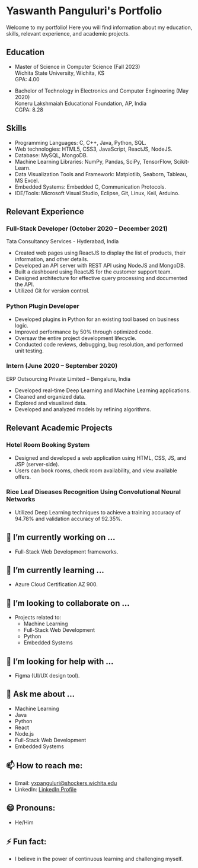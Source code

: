 # Yaswanth Panguluri's Portfolio

Welcome to my portfolio! Here you will find information about my education, skills, relevant experience, and academic projects.

## Education

- Master of Science in Computer Science (Fall 2023)  
  Wichita State University, Wichita, KS  
  GPA: 4.00

- Bachelor of Technology in Electronics and Computer Engineering (May 2020)  
  Koneru Lakshmaiah Educational Foundation, AP, India  
  CGPA: 8.28

## Skills

- Programming Languages: C, C++, Java, Python, SQL.
- Web technologies: HTML5, CSS3, JavaScript, ReactJS, NodeJS.
- Database: MySQL, MongoDB.
- Machine Learning Libraries: NumPy, Pandas, SciPy, TensorFlow, Scikit-Learn.
- Data Visualization Tools and Framework: Matplotlib, Seaborn, Tableau, MS Excel.
- Embedded Systems: Embedded C, Communication Protocols.
- IDE/Tools: Microsoft Visual Studio, Eclipse, Git, Linux, Keil, Arduino.

## Relevant Experience

### Full-Stack Developer (October 2020 – December 2021)  
Tata Consultancy Services - Hyderabad, India

- Created web pages using ReactJS to display the list of products, their information, and other details.
- Developed an API server with REST API using NodeJS and MongoDB.
- Built a dashboard using ReactJS for the customer support team.
- Designed architecture for effective query processing and documented the API.
- Utilized Git for version control.

### Python Plugin Developer
- Developed plugins in Python for an existing tool based on business logic.
- Improved performance by 50% through optimized code.
- Oversaw the entire project development lifecycle.
- Conducted code reviews, debugging, bug resolution, and performed unit testing.

### Intern (June 2020 – September 2020)  
ERP Outsourcing Private Limited – Bengaluru, India

- Developed real-time Deep Learning and Machine Learning applications.
- Cleaned and organized data.
- Explored and visualized data.
- Developed and analyzed models by refining algorithms.

## Relevant Academic Projects

### Hotel Room Booking System
- Designed and developed a web application using HTML, CSS, JS, and JSP (server-side).
- Users can book rooms, check room availability, and view available offers.

### Rice Leaf Diseases Recognition Using Convolutional Neural Networks
- Utilized Deep Learning techniques to achieve a training accuracy of 94.78% and validation accuracy of 92.35%.

## 🔭 I’m currently working on ...
- Full-Stack Web Development frameworks.

## 🌱 I’m currently learning ...
- Azure Cloud Certification AZ 900.

## 👯 I’m looking to collaborate on ...
- Projects related to:
  - Machine Learning
  - Full-Stack Web Development
  - Python
  - Embedded Systems

## 🤔 I’m looking for help with ...
- Figma (UI/UX design tool).

## 💬 Ask me about ...
- Machine Learning
- Java
- Python
- React
- Node.js
- Full-Stack Web Development
- Embedded Systems

## 📫 How to reach me:
- Email: yxpanguluri@shockers.wichita.edu
- LinkedIn: [LinkedIn Profile](https://www.linkedin.com/in/yaswanth-panguluri-4a092a183/)

## 😄 Pronouns:
- He/Him

## ⚡ Fun fact:
- I believe in the power of continuous learning and challenging myself. 
